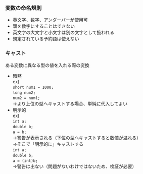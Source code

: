 ### 変数の命名規則
- 英文字、数字、アンダーバーが使用可
- 頭を数字にすることはできない
- 英文字の大文字と小文字は別の文字として扱われる
- 規定されている予約語は使えない  
### キャスト
ある変数に異なる型の値を入れる際の変換  
- 暗黙  
ex)  
`short num1 = 1000;`  
`long num2;`  
`num2 = num1;`  
→より上位の型へキャストする場合、単純に代入してよい  
- 明示的  
ex)  
`int a;`  
`double b;`  
`a = b;`  
→警告が表示される（下位の型へキャストすると数値が溢れる）  
→そこで「明示的に」キャストする  
`int a;`  
`double b;`  
`a = (int)b;`  
→警告は出ない（問題がないわけではないため、検証が必要）  
